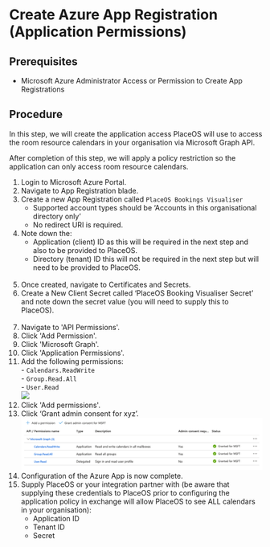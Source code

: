 # Create Azure App Registration (Application Permissions)

## Prerequisites

* Microsoft Azure Administrator Access or Permission to Create App Registrations

## Procedure

In this step, we will create the application access PlaceOS will use to access the room resource calendars in your organisation via Microsoft Graph API.

After completion of this step, we will apply a policy restriction so the application can only access room resource calendars.

1. Login to Microsoft Azure Portal.
2. Navigate to App Registration blade.
3. Create a new App Registration called `PlaceOS Bookings Visualiser`
   * Supported account types should be ‘Accounts in this organisational directory only’
   * No redirect URI is required.
4. Note down the:
   * Application (client) ID as this will be required in the next step and also to be provided to PlaceOS.
   * Directory (tenant) ID this will not be required in the next step but will need to be provided to PlaceOS.\
     <img src="https://lh5.googleusercontent.com/ulIRa5QpUwDbFBDWls5SlB00otIQZzakPASw8URjfJh30I4VvFKxrDFThVKAKiA3FXJpbdbWI2-aVWS74DL8tGEFeu9DqOMVTwmi9TJWD_2Jp-faKUEJxEvL-tqrmW4eAgXQCn8wTmRk6ARIOQ" alt="" data-size="original">
5. Once created, navigate to Certificates and Secrets.
6. Create a New Client Secret called ‘PlaceOS Booking Visualiser Secret’ and note down the secret value (you will need to supply this to PlaceOS).\
   <img src="https://lh6.googleusercontent.com/ECGCNqjQtoae6bpdVCR0rxpww-BmZ9r3MD0MPdiTQsDcWOfLYqIbB_N4obq0qIAghr85sOqSshs8unnjZC2IqPWegEdPRwgWMBevUVvgfP_PpekeLPiYSPHr0NIqrg9miDT9UKayMEMm8ATpbg" alt="" data-size="original">
7. Navigate to 'API Permissions'.
8. Click 'Add Permission'.
9. Click 'Microsoft Graph'.
10. Click 'Application Permissions'.
11. Add the following permissions:\
    \- `Calendars.ReadWrite`\
    \- `Group.Read.All`\
    \- `User.Read`\
    ![](https://lh4.googleusercontent.com/XDYxU9SORBoh9sbS-TLeu-RCd0zBGP-4xQjqr7PE2O4a1DQFLj4Az1OXRRVhTPoxLrxjDxrGEd36urvVQIRGmEopr7TAltvIrTsUnewaH8LJumCjrSrYFwb5zTO2FdLkvbqELAYLy8lzZz04Jw)
12. Click 'Add permissions'.
13. Click ‘Grant admin consent for xyz’.\
    <img src="../../../.gitbook/assets/image (2).png" alt="" data-size="original">
14. Configuration of the Azure App is now complete.
15. Supply PlaceOS or your integration partner with (be aware that supplying these credentials to PlaceOS prior to configuring the application policy in exchange will allow PlaceOS to see ALL calendars in your organisation):
    * Application ID
    * Tenant ID
    * Secret
